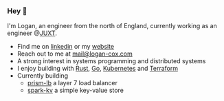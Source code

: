 ### Hey 👋

I'm Logan, an engineer from the north of England, currently working as an engineer @[JUXT](https://www.juxt.pro/).

- Find me on [linkedin](https://www.linkedin.com/in/logan-cox-251303163/) or my [website](https://logan-cox.com) 
- Reach out to me at mail@logan-cox.com 
- A strong interest in systems programming and distributed systems
- I enjoy building with [Rust](https://www.rust-lang.org/), [Go](https://go.dev/), [Kubernetes](https://kubernetes.io/) and [Terraform](https://www.terraform.io/) 
- Currently building
    - [prism-lb](https://github.com/logan-bobo/prism-lb) a layer 7 load balancer 
    - [spark-kv](https://github.com/logan-bobo/spark-kv) a simple key-value store 

